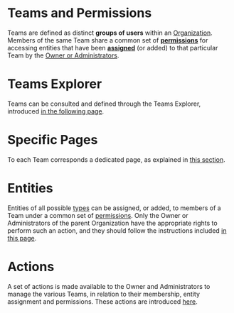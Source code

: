 # Teams and Permissions

Teams are defined as distinct **groups of users** within an [Organization](overview.md). Members of the same Team share a common set of **[permissions](/entities-general/permissions.md)** for accessing entities that have been **[assigned](../actions/team/add-remove-entity.md)** (or added) to that particular Team by the [Owner or Administrators](roles.md). 

# Teams Explorer 

Teams can be consulted and defined through the  Teams Explorer, introduced [in the following page](../ui/teams-explorer.md).

# Specific Pages

To each Team corresponds a dedicated page, as explained in [this section](../ui/team-pages.md).

# Entities

Entities of all possible [types](/entities-general/overview.md) can be assigned, or added, to members of a Team under a common set of [permissions](/entities-general/permissions.md). Only the Owner or Administrators of the parent Organization have the appropriate rights to perform such an action, and they should follow the instructions included [in this page](../actions/team/add-remove-entity.md).

# Actions

A set of actions is made available to the Owner and Administrators to manage the various Teams, in relation to their membership, entity assignment and permissions. These actions are introduced [here](../actions/team/overview.md).










